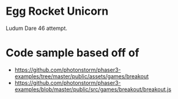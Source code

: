 # Egg Rocket Unicorn

Ludum Dare 46 attempt.


# Code sample based off of

- https://github.com/photonstorm/phaser3-examples/tree/master/public/assets/games/breakout
- https://github.com/photonstorm/phaser3-examples/blob/master/public/src/games/breakout/breakout.js
